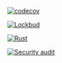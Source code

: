 [![codecov](https://codecov.io/github/bxb100/zero-to-production/branch/main/graph/badge.svg?token=MAA8R3RY6O)](https://codecov.io/github/bxb100/zero-to-production)

[![Lockbud](https://github.com/bxb100/zero-to-production/actions/workflows/lockbud.yml/badge.svg?branch=main)](https://github.com/bxb100/zero-to-production/actions/workflows/lockbud.yml)

[![Rust](https://github.com/bxb100/zero-to-production/actions/workflows/general.yml/badge.svg)](https://github.com/bxb100/zero-to-production/actions/workflows/general.yml)

[![Security audit](https://github.com/bxb100/zero-to-production/actions/workflows/audit.yml/badge.svg)](https://github.com/bxb100/zero-to-production/actions/workflows/audit.yml)